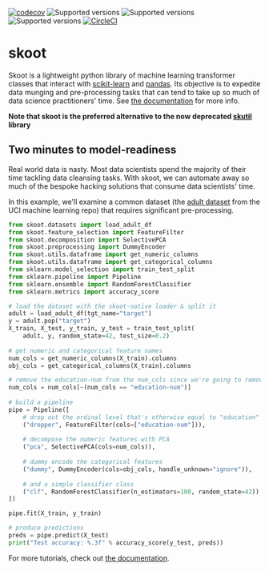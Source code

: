 [![codecov](https://codecov.io/gh/tgsmith61591/skoot/branch/master/graph/badge.svg)](https://codecov.io/gh/tgsmith61591/skoot)
![Supported versions](https://img.shields.io/badge/python-3.5-blue.svg)
![Supported versions](https://img.shields.io/badge/python-3.6-blue.svg)
![Supported versions](https://img.shields.io/badge/python-3.7-blue.svg)
[![CircleCI](https://circleci.com/gh/tgsmith61591/skoot.svg?style=svg)](https://circleci.com/gh/tgsmith61591/skoot)

# skoot

Skoot is a lightweight python library of machine learning transformer classes 
that interact with [scikit-learn](https://github.com/scikit-learn/scikit-learn)
and [pandas](https://github.com/pandas-dev/pandas). 
Its objective is to expedite data munging and pre-processing tasks that can
tend to take up so much of data science practitioners' time. See 
[the documentation](https://tgsmith61591.github.io/skoot) for more info.

__Note that skoot is the preferred 
alternative to the now deprecated [skutil](https://github.com/tgsmith61591/skutil) 
library__

## Two minutes to model-readiness

Real world data is nasty. Most data scientists spend the majority of their time
tackling data cleansing tasks. With skoot, we can automate away so much of the
bespoke hacking solutions that consume data scientists' time. 

In this example, we'll examine a common dataset (the 
[adult dataset](https://archive.ics.uci.edu/ml/datasets/Adult) from the UCI 
machine learning repo) that requires significant pre-processing.

```python
from skoot.datasets import load_adult_df
from skoot.feature_selection import FeatureFilter
from skoot.decomposition import SelectivePCA
from skoot.preprocessing import DummyEncoder
from skoot.utils.dataframe import get_numeric_columns
from skoot.utils.dataframe import get_categorical_columns
from sklearn.model_selection import train_test_split
from sklearn.pipeline import Pipeline
from sklearn.ensemble import RandomForestClassifier
from sklearn.metrics import accuracy_score

# load the dataset with the skoot-native loader & split it
adult = load_adult_df(tgt_name="target")
y = adult.pop("target")
X_train, X_test, y_train, y_test = train_test_split(
    adult, y, random_state=42, test_size=0.2)
    
# get numeric and categorical feature names
num_cols = get_numeric_columns(X_train).columns
obj_cols = get_categorical_columns(X_train).columns

# remove the education-num from the num_cols since we're going to remove it
num_cols = num_cols[~(num_cols == "education-num")]
    
# build a pipeline
pipe = Pipeline([
    # drop out the ordinal level that's otherwise equal to "education"
    ("dropper", FeatureFilter(cols=["education-num"])),
    
    # decompose the numeric features with PCA
    ("pca", SelectivePCA(cols=num_cols)),
    
    # dummy encode the categorical features
    ("dummy", DummyEncoder(cols=obj_cols, handle_unknown="ignore")),
    
    # and a simple classifier class
    ("clf", RandomForestClassifier(n_estimators=100, random_state=42))
])

pipe.fit(X_train, y_train)

# produce predictions
preds = pipe.predict(X_test)
print("Test accuracy: %.3f" % accuracy_score(y_test, preds))
```

For more tutorials, check out [the documentation](https://tgsmith61591.github.io/skoot).